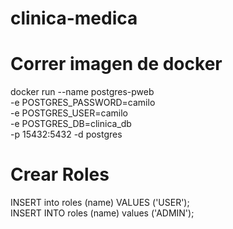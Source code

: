 # clinica-medica

# Correr imagen de docker
docker run --name postgres-pweb \
-e POSTGRES_PASSWORD=camilo \
-e POSTGRES_USER=camilo \
-e POSTGRES_DB=clinica_db \
-p 15432:5432 -d postgres

# Crear Roles
INSERT into roles (name) VALUES ('USER'); \
INSERT INTO roles (name) values ('ADMIN');